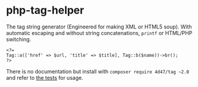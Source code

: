php-tag-helper
==============

The tag string generator (Engineered for making XML or HTML5 soup).
With automatic escaping and without string concatenations, `printf`
or HTML/PHP switching.

    <?=
    Tag::a(['href' => $url, 'title' => $title], Tag::b($name))->br();
    ?>

There is no documentation but install with `composer require 4d47/tag ~2.0` and refer to [the tests](https://github.com/4d47/php-tag-helper/blob/master/TagTest.php) for usage.
